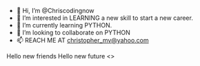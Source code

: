 - 👋 Hi, I’m @Chriscodingnow
- 👀 I’m interested in LEARNING a new skill to start a new career.
- 🌱 I’m currently learning PYTHON.
- 💞️ I’m looking to collaborate on PYTHON 
- 📫 REACH ME AT christopher_mv@yahoo.com

Hello new friends
Hello new future <>

<!---
Chriscodingnow/Chriscodingnow is a ✨ special ✨ repository because its `README.md` (this file) appears on your GitHub profile.
You can click the Preview link to take a look at your changes.
--->
